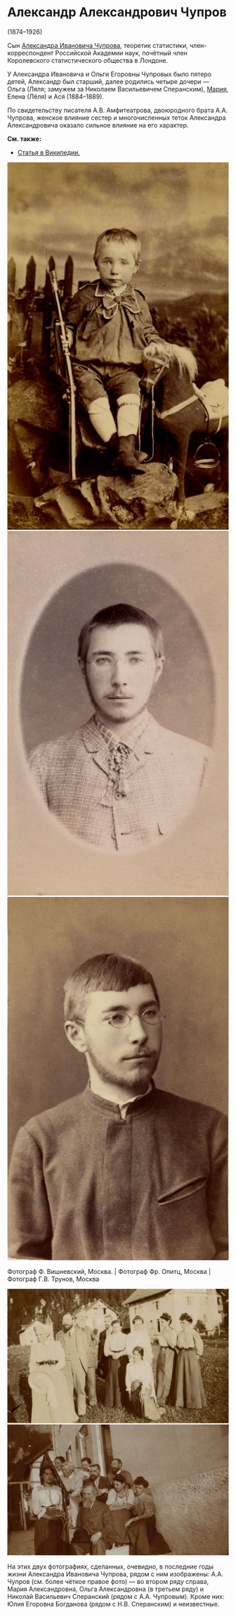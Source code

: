 # Александр Александрович Чупров
(1874–1926)

Сын [Александра Ивановича Чупрова](AICh.md), теоретик статистики, член-корреспондент Российской Академии наук, почётный член Королевского статистического общества в Лондоне.

У Александра Ивановича и Ольги Егоровны Чупровых было пятеро детей, Александр был старший, далее родились четыре дочери — Ольга (Ляля; замужем за Николаем Васильевичем Сперанским), [Мария](MESB.md), Елена (Лёля) и Ася (1884–1889).

По свидетельству писателя А.В. Амфитеатрова, двоюродного брата А.А. Чупрова, женское влияние сестер и многочисленных теток Александра Александровича оказало сильное влияние на его характер.

**См. также:**

- [Статья в Википедии.](https://ru.wikipedia.org/wiki/%D0%A7%D1%83%D0%BF%D1%80%D0%BE%D0%B2,_%D0%90%D0%BB%D0%B5%D0%BA%D1%81%D0%B0%D0%BD%D0%B4%D1%80_%D0%90%D0%BB%D0%B5%D0%BA%D1%81%D0%B0%D0%BD%D0%B4%D1%80%D0%BE%D0%B2%D0%B8%D1%87)

![](../Album/img/07-3.jpg) ![](../Album/img/26-4.jpg) ![](../Album/img/26-2.jpg)

Фотограф Ф. Вишневский, Москва. | Фотограф Фр. Опитц, Москва | Фотограф Г.В. Трунов, Москва

![](../Album/img/40-3.jpg) ![](img/AICh_group.jpg)

На этих двух фотографиях, сделанных, очевидно, в последние годы жизни Александра Ивановича Чупрова, рядом с ним изображены: А.А. Чупров (см. более чёткое правое фото) — во втором ряду справа, Мария Александровна, Ольга Александровна (в третьем ряду) и Николай Васильевич Сперанский (рядом с А.А. Чупровым). Кроме них: Юлия Егоровна Богданова (рядом с Н.В. Сперанским) и неизвестные.